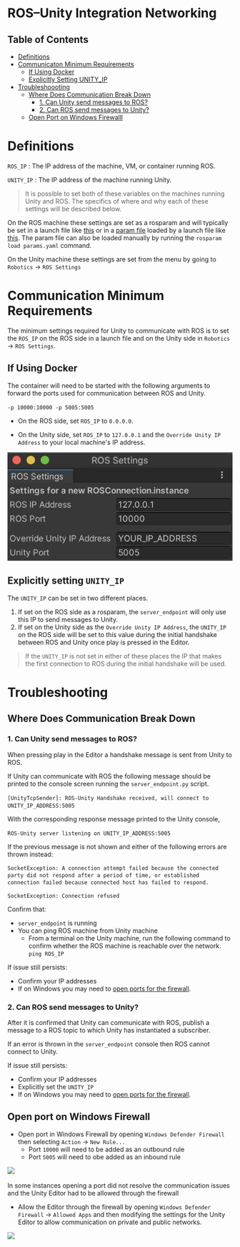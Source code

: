 # ROS–Unity Integration Networking

## Table of Contents
- [Definitions](#definitions)
- [Communicaton Minimum Requirements](#communication-minimum-requirements)
	- [If Using Docker](#if-using-docker)
	- [Explicitly Setting UNITY_IP](#explicitly-setting-unity_ip)
- [Troubleshoooting](#troubleshooting)
	- [Where Does Communication Break Down](#where-does-communication-break-down)
		- [1. Can Unity send messages to ROS?](#1-can-unity-send-messages-to-ros)
		- [2. Can ROS send messages to Unity?](#2-can-ros-send-messages-to-unity)
	- [Open Port on Windows Firewalll](#open-port-on-windows-firewall)

# Definitions

`ROS_IP` : The IP address of the machine, VM, or container running ROS.

`UNITY_IP` : The IP address of the machine running Unity.

> It is possible to set both of these variables on the machines running Unity and ROS. The specifics of where and why each of these settings will be described below.

On the ROS machine these settings are set as a rosparam and will typically be set in a launch file like [this](https://github.com/Unity-Technologies/Unity-Robotics-Hub/blob/main/tutorials/ros_packages/robotics_demo/launch/robo_demo.launch) or in a [param file](https://github.com/Unity-Technologies/Unity-Robotics-Hub/blob/main/tutorials/pick_and_place/ROS/src/niryo_moveit/config/params.yaml) loaded by a launch file like [this](https://github.com/Unity-Technologies/Unity-Robotics-Hub/blob/main/tutorials/pick_and_place/ROS/src/niryo_moveit/launch/part_3.launch#L2). The param file can also be loaded manually by running the `rosparam load params.yaml` command.

On the Unity machine these settings are set from the menu by going to `Robotics` -> `ROS Settings`


# Communication Minimum Requirements

The minimum settings required for Unity to communicate with ROS is to set the `ROS_IP` on the ROS side in a launch file and on the Unity side in `Robotics` -> `ROS Settings`.

## If Using Docker

The container will need to be started with the following arguments to forward the ports used for communication between ROS and Unity. 

`-p 10000:10000 -p 5005:5005`


- On the ROS side, set `ROS_IP` to `0.0.0.0`.

- On the Unity side, set `ROS_IP` to `127.0.0.1` and the `Override Unity IP Address` to your local machine's IP address.

![](images/troubleshoot-docker-unity.png)

## Explicitly setting `UNITY_IP`

The `UNITY_IP` can be set in two different places.

1. If set on the ROS side as a rosparam, the `server_endpoint` will only use this IP to send messages to Unity.
1. If set on the Unity side as the `Override Unity IP Address`, the `UNITY_IP` on the ROS side will be set to this value during the initial handshake between ROS and Unity once play is pressed in the Editor.

> If the `UNITY_IP` is not set in either of these places the IP that makes the first connection to ROS during the initial handshake will be used.

# Troubleshooting

## Where Does Communication Break Down

### 1. Can Unity send messages to ROS?

When pressing play in the Editor a handshake message is sent from Unity to ROS.

If Unity can communicate with ROS the following message should be printed to the console screen running the `server_endpoint.py` script.

```[UnityTcpSender]: ROS-Unity Handshake received, will connect to UNITY_IP_ADDRESS:5005```

With the corresponding response message printed to the Unity console,

```ROS-Unity server listening on UNITY_IP_ADDRESS:5005```


If the previous message is not shown and either of the following errors are thrown instead:

```
SocketException: A connection attempt failed because the connected party did not respond after a period of time, or established connection failed because connected host has failed to respond.
```

```
SocketException: Connection refused
```

Confirm that:

- `server_endpoint` is running
- You can ping ROS machine from Unity machine
	- From a terminal on the Unity machine, run the following command to confirm whether the ROS machine is reachable over the network. ```ping ROS_IP```

If issue still persists:

- Confirm your IP addresses
- If on Windows you may need to [open ports for the firewall](#open-port-on-windows-firewall).

### 2. Can ROS send messages to Unity?

After it is confirmed that Unity can communicate with ROS, publish a message to a ROS topic to which Unity has instantiated a subscriber.

If an error is thrown in the `server_endpoint` console then ROS cannot connect to Unity.

If issue still persists:

- Confirm your IP addresses
- Explicitly set the `UNITY_IP`
- If on Windows you may need to [open ports for the firewall](#open-port-on-windows-firewall).

## Open port on Windows Firewall
- Open port in Windows Firewall by opening `Windows Defender Firewall` then selecting `Action` -> `New Rule...`
	- Port `10000` will need to be added as an outbound rule
	- Port `5005` will need to obe added as an inbound rule

![](images/troubleshoot-port-firewall.png)

In some instances opening a port did not resolve the communication issues and the Unity Editor had to be allowed through the firewall

- Allow the Editor through the firewall by opening `Windows Defender Firewall` -> `Allowed Apps` and then modifying the settings for the Unity Editor to allow communication on private and public networks.

![](images/troubleshoot-unity-firewall.png)





